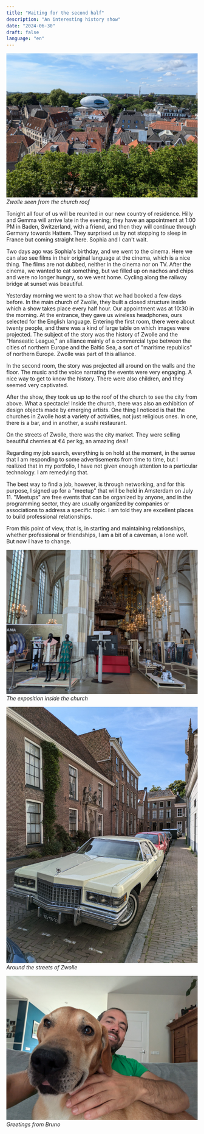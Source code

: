 ```yaml
---
title: "Waiting for the second half"
description: "An interesting history show"
date: "2024-06-30"
draft: false
language: "en"
---
```


![Zwolle seen from the church roof](../../../../assets/images/post-14/pic-2.jpg)
_Zwolle seen from the church roof_

Tonight all four of us will be reunited in our new country of residence. Hilly and Gemma will arrive late in the evening; they have an appointment at 1:00 PM in Baden, Switzerland, with a friend, and then they will continue through Germany towards Hattem. They surprised us by not stopping to sleep in France but coming straight here. Sophia and I can't wait.

Two days ago was Sophia's birthday, and we went to the cinema. Here we can also see films in their original language at the cinema, which is a nice thing. The films are not dubbed, neither in the cinema nor on TV. After the cinema, we wanted to eat something, but we filled up on nachos and chips and were no longer hungry, so we went home. Cycling along the railway bridge at sunset was beautiful.

Yesterday morning we went to a show that we had booked a few days before. In the main church of Zwolle, they built a closed structure inside which a show takes place every half hour. Our appointment was at 10:30 in the morning. At the entrance, they gave us wireless headphones, ours selected for the English language. Entering the first room, there were about twenty people, and there was a kind of large table on which images were projected. The subject of the story was the history of Zwolle and the "Hanseatic League," an alliance mainly of a commercial type between the cities of northern Europe and the Baltic Sea, a sort of "maritime republics" of northern Europe. Zwolle was part of this alliance.

In the second room, the story was projected all around on the walls and the floor. The music and the voice narrating the events were very engaging. A nice way to get to know the history. There were also children, and they seemed very captivated.

After the show, they took us up to the roof of the church to see the city from above. What a spectacle! Inside the church, there was also an exhibition of design objects made by emerging artists. One thing I noticed is that the churches in Zwolle host a variety of activities, not just religious ones. In one, there is a bar, and in another, a sushi restaurant.

On the streets of Zwolle, there was the city market. They were selling beautiful cherries at €4 per kg, an amazing deal!

Regarding my job search, everything is on hold at the moment, in the sense that I am responding to some advertisements from time to time, but I realized that in my portfolio, I have not given enough attention to a particular technology. I am remedying that.

The best way to find a job, however, is through networking, and for this purpose, I signed up for a "meetup" that will be held in Amsterdam on July 11. "Meetups" are free events that can be organized by anyone, and in the programming sector, they are usually organized by companies or associations to address a specific topic. I am told they are excellent places to build professional relationships.

From this point of view, that is, in starting and maintaining relationships, whether professional or friendships, I am a bit of a caveman, a lone wolf. But now I have to change.

![The exposition inside the church](../../../../assets/images/post-14/pic-3.jpg)
_The exposition inside the church_

![A cadillac Around the streets of Zwolle ](../../../../assets/images/post-14/pic-4.jpg)
_Around the streets of Zwolle_

![Bruno and me on the couch](../../../../assets/images/post-14/pic-1.jpg)
_Greetings from Bruno_
